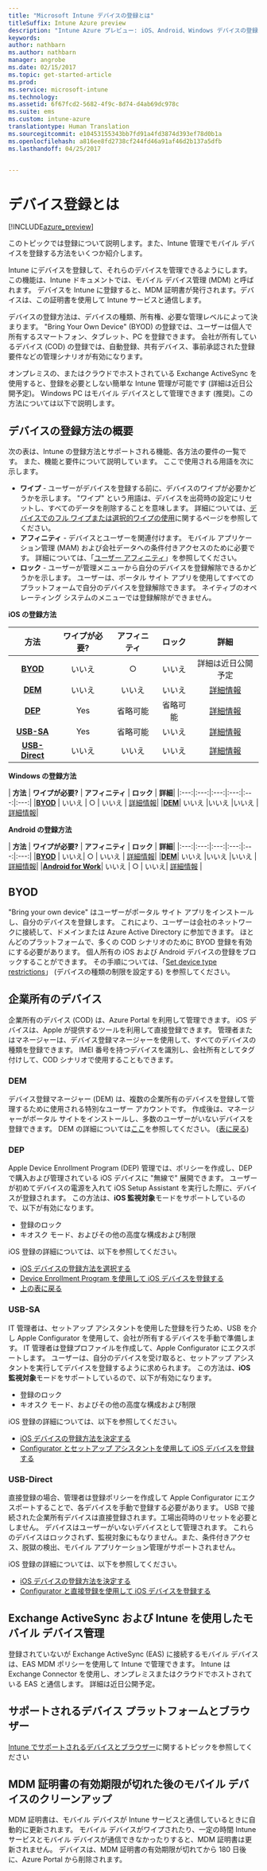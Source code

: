 ```yaml
---
title: "Microsoft Intune デバイスの登録とは"
titleSuffix: Intune Azure preview
description: "Intune Azure プレビュー: iOS、Android、Windows デバイスの登録について説明します。"
keywords: 
author: nathbarn
ms.author: nathbarn
manager: angrobe
ms.date: 02/15/2017
ms.topic: get-started-article
ms.prod: 
ms.service: microsoft-intune
ms.technology: 
ms.assetid: 6f67fcd2-5682-4f9c-8d74-d4ab69dc978c
ms.suite: ems
ms.custom: intune-azure
translationtype: Human Translation
ms.sourcegitcommit: e10453155343bb7fd91a4fd3874d393ef78d0b1a
ms.openlocfilehash: a816ee8fd2738cf244fd46a91af46d2b137a5dfb
ms.lasthandoff: 04/25/2017


---
```


# <a name="what-is-device-enrollment"></a>デバイス登録とは
[!INCLUDE[azure_preview](../includes/azure_preview.md)]

このトピックでは登録について説明します。また、Intune 管理でモバイル デバイスを登録する方法をいくつか紹介します。

Intune にデバイスを登録して、それらのデバイスを管理できるようにします。 この機能は、Intune ドキュメントでは、モバイル デバイス管理 (MDM) と呼ばれます。 デバイスを Intune に登録すると、MDM 証明書が発行されます。デバイスは、この証明書を使用して Intune サービスと通信します。

デバイスの登録方法は、デバイスの種類、所有権、必要な管理レベルによって決まります。 "Bring Your Own Device" (BYOD) の登録では、ユーザーは個人で所有するスマートフォン、タブレット、PC を登録できます。 会社が所有しているデバイス (COD) の登録では、自動登録、共有デバイス、事前承認された登録要件などの管理シナリオが有効になります。

オンプレミスの、またはクラウドでホストされている Exchange ActiveSync を使用すると、登録を必要としない簡単な Intune 管理が可能です (詳細は近日公開予定)。 Windows PC はモバイル デバイスとして管理できます (推奨)。この方法については以下で説明します。


## <a name="overview-of-device-enrollment-methods"></a>デバイスの登録方法の概要

次の表は、Intune の登録方法とサポートされる機能、各方法の要件の一覧です。 また、機能と要件について説明しています。 ここで使用される用語を次に示します。

- **ワイプ** - ユーザーがデバイスを登録する前に、デバイスのワイプが必要かどうかを示します。 "ワイプ" という用語は、デバイスを出荷時の設定にリセットし、すべてのデータを削除することを意味します。 詳細については、[デバイスでのフル ワイプまたは選択的ワイプの使用](/intune-azure/manage-devices/use-full-or-selective-wipe-on-devices-using-microsoft-intune)に関するページを参照してください。
- **アフィニティ** - デバイスとユーザーを関連付けます。 モバイル アプリケーション管理 (MAM) および会社データへの条件付きアクセスのために必要です。 詳細については、「[ユーザー アフィニティ](enroll-ios-devices-using-device-enrollment-program.md)」を参照してください。
- **ロック** - ユーザーが管理メニューから自分のデバイスを登録解除できるかどうかを示します。 ユーザーは、ポータル サイト アプリを使用してすべてのプラットフォームで自分のデバイスを登録解除できます。 ネイティブのオペレーティング システムのメニューでは登録解除ができません。


**iOS の登録方法**

| **方法** |    **ワイプが必要?** |    **アフィニティ**    |    **ロック** | **詳細** |
|:---:|:---:|:---:|:---:|:---:|
|**[BYOD](#byod)** | いいえ|    ○ |    いいえ | 詳細は近日公開予定|
|**[DEM](#dem)**|    いいえ |いいえ |いいえ    | [詳細情報](enroll-ios-devices-using-device-enrollment-program.md)|
|**[DEP](#dep)**|    Yes |    省略可能 |    省略可能|[詳細情報](enroll-ios-devices-using-device-enrollment-program.md)|
|**[USB-SA](#usb-sa)**|    Yes |    省略可能 |    いいえ| [詳細情報](enroll-ios-devices-with-apple-configurator-and-setup-assistant.md)|
|**[USB-Direct](#usb-direct)**|    いいえ |    いいえ    | いいえ|[詳細情報](enroll-ios-devices-with-apple-configurator-and-direct-enrollment.md)|

**Windows の登録方法**

| **方法** |    **ワイプが必要?** |    **アフィニティ**    |    **ロック** | **詳細**|
|:---:|:---:|:---:|:---:|:---:|:---:|
|**[BYOD](#byod)** | いいえ |    ○ |    いいえ | [詳細情報](#enroll-windows-devices.md)|
|**[DEM](#dem)**|    いいえ |いいえ |いいえ    |[詳細情報](enroll-devices-using-device-enrollment-manager.md)|

**Android の登録方法**

| **方法** |    **ワイプが必要?** |    **アフィニティ**    |    **ロック** | **詳細**|
|:---:|:---:|:---:|:---:|:---:|:---:|
|**[BYOD](#byod)** | いいえ|    ○ |    いいえ | [詳細情報](#enroll-android-and-knox-standard-devices.md)|
|**[DEM](#dem)**|    いいえ |いいえ |いいえ    |[詳細情報](enroll-ios-devices-using-device-enrollment-program.md)|
|[**Android for Work**](#android-for-work)| いいえ | ○ | いいえ| [詳細情報](#enroll-android-and-knox-standard-devices.md) |


## <a name="byod"></a>BYOD
"Bring your own device" はユーザーがポータル サイト アプリをインストールし、自分のデバイスを登録します。 これにより、ユーザーは会社のネットワークに接続して、ドメインまたは Azure Active Directory に参加できます。 ほとんどのプラットフォームで、多くの COD シナリオのために BYOD 登録を有効にする必要があります。 個人所有の iOS および Android デバイスの登録をブロックすることができます。 その手順については、「[Set device type restrictions](https://docs.microsoft.com/intune-azure/enroll-devices/set-enrollment-restrictions#set-device-type-restrictions)」 (デバイスの種類の制限を設定する) を参照してください。

## <a name="corporate-owned-devices"></a>企業所有のデバイス
企業所有のデバイス (COD) は、Azure Portal を利用して管理できます。 iOS デバイスは、Apple が提供するツールを利用して直接登録できます。 管理者またはマネージャーは、デバイス登録マネージャーを使用して、すべてのデバイスの種類を登録できます。 IMEI 番号を持つデバイスを識別し、会社所有としてタグ付けして、COD シナリオで使用することもできます。

### <a name="dem"></a>DEM
デバイス登録マネージャー (DEM) は、複数の企業所有のデバイスを登録して管理するために使用される特別なユーザー アカウントです。 作成後は、マネージャーがポータル サイトをインストールし、多数のユーザーがいないデバイスを登録できます。 DEM の詳細については[ここ](enroll-devices-using-device-enrollment-manager.md)を参照してください。 ([表に戻る](#overview-of-device-enrollment-methods))

### <a name="dep"></a>DEP
Apple Device Enrollment Program (DEP) 管理では、ポリシーを作成し、DEP で購入および管理されている iOS デバイスに "無線で" 展開できます。 ユーザーが初めてデバイスの電源を入れて iOS Setup Assistant を実行した際に、デバイスが登録されます。 この方法は、**iOS 監視対象**モードをサポートしているので、以下が有効になります。

  -    登録のロック
  -    キオスク モード、およびその他の高度な構成および制限

iOS 登録の詳細については、以下を参照してください。

- [iOS デバイスの登録方法を選択する](choose-ios-enrollment-method.md)
- [Device Enrollment Program を使用して iOS デバイスを登録する](enroll-ios-devices-using-device-enrollment-program.md)
- [上の表に戻る](#overview-of-device-enrollment-methods)

### <a name="usb-sa"></a>USB-SA
IT 管理者は、セットアップ アシスタントを使用した登録を行うため、USB を介し Apple Configurator を使用して、会社が所有するデバイスを手動で準備します。 IT 管理者は登録プロファイルを作成して、Apple Configurator にエクスポートします。 ユーザーは、自分のデバイスを受け取ると、セットアップ アシスタントを実行してデバイスを登録するように求められます。 この方法は、**iOS 監視対象**モードをサポートしているので、以下が有効になります。
  -    登録のロック
  -    キオスク モード、およびその他の高度な構成および制限

iOS 登録の詳細については、以下を参照してください。

- [iOS デバイスの登録方法を決定する](choose-ios-enrollment-method.md)
- [Configurator とセットアップ アシスタントを使用して iOS デバイスを登録する](enroll-ios-devices-with-apple-configurator-and-setup-assistant.md)

### <a name="usb-direct"></a>USB-Direct
直接登録の場合、管理者は登録ポリシーを作成して Apple Configurator にエクスポートすることで、各デバイスを手動で登録する必要があります。 USB で接続された企業所有デバイスは直接登録されます。工場出荷時のリセットを必要としません。 デバイスはユーザーがいないデバイスとして管理されます。 これらのデバイスはロックされず、監視対象にもなりません。また、条件付きアクセス、脱獄の検出、モバイル アプリケーション管理がサポートされません。

iOS 登録の詳細については、以下を参照してください。

- [iOS デバイスの登録方法を決定する](choose-ios-enrollment-method.md)
- [Configurator と直接登録を使用して iOS デバイスを登録する](enroll-ios-devices-with-apple-configurator-and-direct-enrollment.md)

## <a name="mobile-device-management-with-exchange-activesync-and-intune"></a>Exchange ActiveSync および Intune を使用したモバイル デバイス管理
登録されていないが Exchange ActiveSync (EAS) に接続するモバイル デバイスは、EAS MDM ポリシーを使用して Intune で管理できます。 Intune は Exchange Connector を使用し、オンプレミスまたはクラウドでホストされている EAS と通信します。 詳細は近日公開予定。

## <a name="supported-device-platforms-and-browsers"></a>サポートされるデバイス プラットフォームとブラウザー

[Intune でサポートされるデバイスとブラウザー](https://docs.microsoft.com/intune/get-started/supported-mobile-devices-and-computers)に関するトピックを参照してください

## <a name="mobile-device-cleanup-after-mdm-certificate-expiration"></a>MDM 証明書の有効期限が切れた後のモバイル デバイスのクリーンアップ

MDM 証明書は、モバイル デバイスが Intune サービスと通信しているときに自動的に更新されます。 モバイル デバイスがワイプされたり、一定の時間 Intune サービスとモバイル デバイスが通信できなかったりすると、MDM 証明書は更新されません。 デバイスは、MDM 証明書の有効期限が切れてから 180 日後に、Azure Portal から削除されます。

